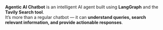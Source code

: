 **Agentic AI Chatbot** is an intelligent AI agent built using **LangGraph** and the **Tavily Search tool**.  
It’s more than a regular chatbot — it can **understand queries, search relevant information, and provide actionable responses**.
